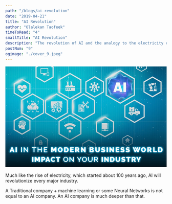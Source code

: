 ```yaml
---
path: "/blogs/ai-revolution"
date: "2019-04-21"
title: "AI Revolution"
author: "Olalekan Taofeek"
timeToRead: "4"
smallTitle: "AI Revolution"
description: "The revolution of AI and the analogy to the electricity era."
postNum: "9"
ogimage: "./cover_9.jpeg"
---
```


<img src="./cover_9.jpeg"/>
<br/>

Much like the rise of electricity, which started about 100 years ago, AI will revolutionize every major industry.

A Traditional company + machine learning or some Neural Networks is not equal to an AI company.
An AI company is much deeper than that.
